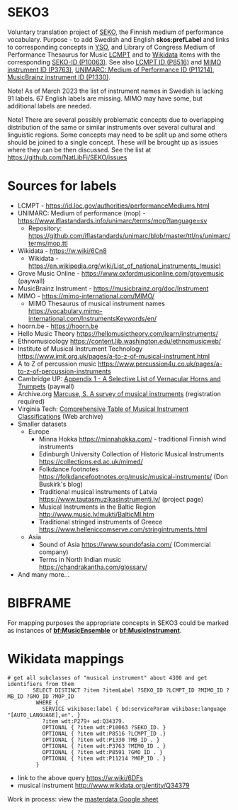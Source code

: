 # SEKO3
Voluntary translation project of <a href="https://finto.fi/seko/fi/">SEKO</a>, the Finnish medium of performance vocabulary.
Purpose - to add Swedish and English <b>skos:prefLabel</b> and links to corresponding concepts in <a href="https://finto.fi/yso/en/">YSO</a>, and Library of Congress Medium of Performance Thesaurus for Music <a href="https://id.loc.gov/authorities/performanceMediums.html">LCMPT</a> and to <a href="https://w.wiki/5jrV">Wikidata</a>   items with the corresponding <a href="https://www.wikidata.org/wiki/Property:P10063">SEKO-ID (P10063)</a>. See also <a href="http://www.wikidata.org/entity/P8516">LCMPT ID (P8516)</a> and <a href="http://www.wikidata.org/entity/P3763">MIMO instrument ID (P3763)</a>, <a href="http://www.wikidata.org/entity/P11214">UNIMARC: Medium of Performance ID (P11214)</a>, <a href="https://www.wikidata.org/entity/P1330">MusicBrainz instrument ID (P1330)</a>.  

Note! As of March 2023 the list of instrument names in Swedish is lacking 91 labels. 67 English labels are missing.  MIMO may have some, but additional labels are needed. 

Note! There are several possibly problematic concepts due to overlapping distribution of the same or similar instruments over several cultural and linguistic regions. Some concepts may need to be split up and some others should be joined to a single concept. These will be brought up as issues where they can be then discussed. See the list at https://github.com/NatLibFi/SEKO/issues

# Sources for labels
* LCMPT - https://id.loc.gov/authorities/performanceMediums.html
* UNIMARC: Medium of performance (mop) - https://www.iflastandards.info/unimarc/terms/mop?language=sv
  * Repository: https://github.com/iflastandards/unimarc/blob/master/ttl/ns/unimarc/terms/mop.ttl
* Wikidata - https://w.wiki/6Cn8
  * Wikidata - https://en.wikipedia.org/wiki/List_of_national_instruments_(music)
* Grove Music Online - https://www.oxfordmusiconline.com/grovemusic (paywall)
* MusicBrainz Instrument -  https://musicbrainz.org/doc/Instrument
* MIMO - https://mimo-international.com/MIMO/
  * MIMO Thesaurus of musical instrument names https://vocabulary.mimo-international.com/InstrumentsKeywords/en/
* hoorn.be - https://hoorn.be
* Hello Music Theory https://hellomusictheory.com/learn/instruments/
* Ethnomusicology https://content.lib.washington.edu/ethnomusicweb/
* Institute of Musical Instrument Technology https://www.imit.org.uk/pages/a-to-z-of-musical-instrument.html
* A to Z of percussion music https://www.percussion4u.co.uk/pages/a-to-z-of-percussion-instruments
* Cambridge UP: <a href="https://www.cambridge.org/core/books/abs/cambridge-encyclopedia-of-brass-instruments/selective-list-of-vernacular-horns-and-trumpets/C714FB2CC8CCDB80CB745436FE37CF1E">Appendix 1 - A Selective List of Vernacular Horns and Trumpets</a> (paywall)
* Archive.org <a href="https://archive.org/details/surveyofmusicali00marc">Marcuse, S. A survey of musical instruments</a> (registration required)
* Virginia Tech: <a href="https://web.archive.org/web/20060828221211/http://www.music.vt.edu/musicdictionary/appendix/instruments/instrumentmain.html">Comprehensive Table of Musical Instrument Classifications</a> (Web archive)
* Smaller datasets
  * Europe
    * Minna Hokka https://minnahokka.com/ - traditional Finnish wind instruments
    * Edinburgh University Collection of Historic Musical Instruments https://collections.ed.ac.uk/mimed/
    * Folkdance footnotes https://folkdancefootnotes.org/music/musical-instruments/ (Don Buskirk's blog)
    * Traditional musical instruments of Latvia https://www.tautasmuzikasinstrumenti.lv/ (project page)
    * Musical Instruments in the Baltic Region http://www.music.lv/mukti/BalticMI.htm
    * Traditional stringed instruments of Greece https://www.helleniccomserve.com/stringintruments.html
  * Asia
    * Sound of Asia https://www.soundofasia.com/ (Commercial company)
    * Terms in North Indian music https://chandrakantha.com/glossary/
 * And many more...

# BIBFRAME

For mapping purposes the appropriate concepts in SEKO3 could be marked as instances of <b><a href="https://id.loc.gov/ontologies/bibframe.html#c_MusicEnsemble">bf:MusicEnsemble</a></b>  or <b><a href="https://id.loc.gov/ontologies/bibframe.html#c_MusicInstrument">bf:MusicInstrument</a></b>. 

# Wikidata mappings

```sparql
# get all subclasses of "musical instrument" about 4300 and get identifiers from them
        SELECT DISTINCT ?item ?itemLabel ?SEKO_ID ?LCMPT_ID ?MIMO_ID ?MB_ID ?GMO_ID ?MOP_ID 
         WHERE {
           SERVICE wikibase:label { bd:serviceParam wikibase:language "[AUTO_LANGUAGE],en". }
           ?item wdt:P279+ wd:Q34379.
           OPTIONAL { ?item wdt:P10063 ?SEKO_ID. }
           OPTIONAL { ?item wdt:P8516 ?LCMPT_ID .}
           OPTIONAL { ?item wdt:P1330 ?MB_ID . }
           OPTIONAL { ?item wdt:P3763 ?MIMO_ID . }
           OPTIONAL { ?item wdt:P8591 ?GMO_ID . }
           OPTIONAL { ?item wdt:P11214 ?MOP_ID . }
         }
```  
- link to the above query https://w.wiki/6DFs 
- musical instrument http://www.wikidata.org/entity/Q34379

Work in process: view the <a target="seko3" href="https://docs.google.com/spreadsheets/d/1pJH3UghucVpFdedI6F1QzHYE_kQMWmGe2wTm2LvYX4w/edit?usp=sharing">masterdata Google sheet</a>
